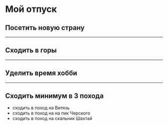 # Мой отпуск

## Посетить новую страну


---
## Сходить в горы


---
## Уделить время хобби


---
## Сходить минимум в 3 похода
* сходить в поход на Витязь
* сходить в поход на на пик Черского
* сходить в поход на скальник Шахтай 
